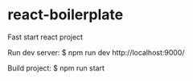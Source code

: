 # react-boilerplate
Fast start react project

Run dev server:
$ npm run dev
http://localhost:9000/

Build project:
$ npm run start
